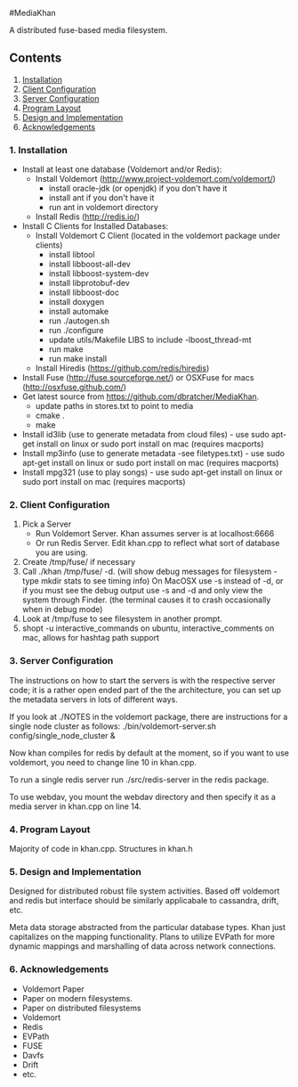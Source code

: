 #MediaKhan

A distributed fuse-based media filesystem.

## Contents

1. [Installation](https://github.com/dbratcher/MediaKhan#1-installation)
2. [Client Configuration](https://github.com/dbratcher/MediaKhan#2-client-configuration)
3. [Server Configuration](https://github.com/dbratcher/MediaKhan#3-server-configuration)
4. [Program Layout](https://github.com/dbratcher/MediaKhan#4-program-layout)
5. [Design and Implementation](https://github.com/dbratcher/MediaKhan#5-design-and-implementation)
6. [Acknowledgements](https://github.com/dbratcher/MediaKhan#6-acknowledgements)


### 1. Installation

- Install at least one database (Voldemort and/or Redis):
    - Install Voldemort (http://www.project-voldemort.com/voldemort/)
        - install oracle-jdk (or openjdk) if you don't have it  
        - install ant if you don't have it
        - run ant in voldemort directory
    - Install Redis (http://redis.io/)
- Install C Clients for Installed Databases:
    - Install Voldemort C Client (located in the voldemort package under clients)
        - install libtool
        - install libboost-all-dev
        - install libboost-system-dev
        - install libprotobuf-dev
        - install libboost-doc
        - install doxygen
        - install automake	
        - run ./autogen.sh 
        - run ./configure
        - update utils/Makefile LIBS to include -lboost_thread-mt
        - run make
        - run make install
    - Install Hiredis (https://github.com/redis/hiredis)
- Install Fuse (http://fuse.sourceforge.net/) or OSXFuse for macs (http://osxfuse.github.com/)
- Get latest source from https://github.com/dbratcher/MediaKhan.
    - update paths in stores.txt to point to media
    - cmake .
    - make
- Install id3lib (use to generate metadata from cloud files) - use sudo apt-get install on linux or sudo port install on mac (requires macports)
- Install mp3info (use to generate metadata -see filetypes.txt) - use sudo apt-get install on linux or sudo port install on mac (requires macports)
- Install mpg321 (use to play songs) - use sudo apt-get install on linux or sudo port install on mac (requires macports)

### 2. Client Configuration

1. Pick a Server
    - Run Voldemort Server. Khan assumes server is at localhost:6666
    - Or run Redis Server. Edit khan.cpp to reflect what sort of database you are using.
2. Create /tmp/fuse/ if necessary
3. Call ./khan /tmp/fuse/ -d. (will show debug messages for filesystem - type mkdir stats to see timing info) On MacOSX use -s instead of -d, or if you must see the debug output use -s and -d and only view the system through Finder. (the terminal causes it to crash occasionally when in debug mode)
4. Look at /tmp/fuse to see filesystem in another prompt.
5. shopt -u interactive_commands on ubuntu, interactive_comments on mac, allows for hashtag path support

### 3. Server Configuration

The instructions on how to start the servers is with the respective server code;
 it is a rather open ended part of the the architecture, you can set up the metadata 
servers in lots of different ways. 

If you look at ./NOTES in the voldemort package, there are instructions for a 
single node cluster as follows:
    ./bin/voldemort-server.sh config/single_node_cluster &

Now khan compiles for redis by default at the moment, so if you want to use 
voldemort, you need to change line 10 in khan.cpp.

To run a single redis server run ./src/redis-server in the redis package.

To use webdav, you mount the webdav directory and then specify it as a media server in khan.cpp on line 14.

### 4. Program Layout

Majority of code in khan.cpp.
Structures in khan.h

### 5. Design and Implementation

Designed for distributed robust file system activities. Based off voldemort and redis
but interface should be similarly applicabale to cassandra, drift, etc.

Meta data storage abstracted from the particular database types. Khan
just capitalizes on the mapping functionality. Plans to utilize EVPath for more
dynamic mappings and marshalling of data across network connections.

### 6. Acknowledgements

- Voldemort Paper
- Paper on modern filesystems.
- Paper on distributed filesystems
- Voldemort
- Redis
- EVPath
- FUSE
- Davfs
- Drift
- etc.
